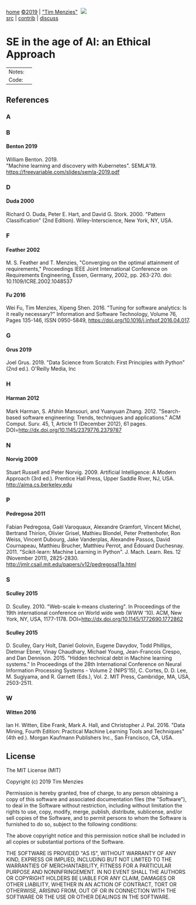 
<a name=top></a>
[home](https://github.com/knead/code/blob/master/docs/about-book.md#top)
[&copy;2019](https://github.com/timm/lisp/blob/master/LICENSE.md) |
["Tim Menzies"](http://menzies.us)
<img width=1 height=25 src="https://github.com/timm/lisp/blob/master/etc/img/FFFFFF.png">
<a href="https://github.com/knead/code/blob/master/docs/LICENSE.md#top">
<img width=900 src="https://github.com/knead/code/blob/master/docs/banner.png" ></a><br>
[src](http://github.com/knead/code/src) |
[contrib](https://github.com/timm/lisp/blob/master/CONTRIBUTING.md) |
[discuss](https://github.com/knead/code/issues)

# SE in the age of AI: an Ethical Approach




<table>
<tr><td valign=middle>
Notes: 
</td>
<td>
</td>
</tr>

<tr><td valign=middle>
Code:
</td>
<td>
</td>
</tr>
</table>


<!--ts-->
<!--te-->




## References

### A

### B

#### Benton 2019

William Benton. 2019.  
"Machine learning and discovery with Kubernetes". SEMLA'19.
https://freevariable.com/slides/semla-2019.pdf

### D

#### Duda 2000

Richard O. Duda, Peter E. Hart, and David G. Stork. 2000. 
"Pattern Classification" (2nd Edition). Wiley-Interscience, New York, NY, USA.

### F

#### Feather 2002

M. S. Feather and T. Menzies, "Converging on the optimal attainment of requirements," Proceedings IEEE Joint International Conference on Requirements Engineering, Essen, Germany, 2002, pp. 263-270.
doi: 10.1109/ICRE.2002.1048537

#### Fu 2016

Wei Fu, Tim Menzies, Xipeng Shen.
2016.
"Tuning for software analytics: Is it really necessary?"
Information and Software Technology,
Volume 76,
Pages 135-146,
ISSN 0950-5849,
https://doi.org/10.1016/j.infsof.2016.04.017.

### G

#### Grus 2019

Joel Grus. 2019. 
"Data Science from Scratch: First Principles with Python" (2nd ed.). O'Reilly Media, Inc

### H

#### Harman 2012

Mark Harman, S. Afshin Mansouri, and Yuanyuan Zhang. 2012. 
"Search-based software engineering: Trends, techniques and applications." ACM Comput. Surv. 45, 1, Article 11 (December 2012), 61 pages. DOI=http://dx.doi.org/10.1145/2379776.2379787

### N

#### Norvig 2009

Stuart Russell and Peter Norvig. 2009. Artificial Intelligence: A Modern Approach (3rd ed.). Prentice Hall Press, Upper Saddle River, NJ, USA. http://aima.cs.berkeley.edu

### P

#### Pedregosa 2011

Fabian Pedregosa, Gaël Varoquaux, Alexandre Gramfort, Vincent Michel, Bertrand Thirion, Olivier Grisel, Mathieu Blondel, Peter Prettenhofer, Ron Weiss, Vincent Dubourg, Jake Vanderplas, Alexandre Passos, David Cournapeau, Matthieu Brucher, Matthieu Perrot, and Édouard Duchesnay. 2011. "Scikit-learn: Machine Learning in Python". J. Mach. Learn. Res. 12 (November 2011), 2825-2830.
http://jmlr.csail.mit.edu/papers/v12/pedregosa11a.html

### S

#### Sculley 2015

D. Sculley. 2010. "Web-scale k-means clustering". In Proceedings of the 19th international conference on World wide web (WWW '10). ACM, New York, NY, USA, 1177-1178. DOI=http://dx.doi.org/10.1145/1772690.1772862

#### Sculley 2015

D. Sculley, Gary Holt, Daniel Golovin, Eugene Davydov, Todd Phillips, Dietmar Ebner, Vinay Chaudhary, Michael Young, Jean-Francois Crespo, and Dan Dennison. 2015. 
"Hidden technical debt in Machine learning systems." In Proceedings of the 28th International Conference on Neural Information Processing Systems - Volume 2 (NIPS'15), C. Cortes, D. D. Lee, M. Sugiyama, and R. Garnett (Eds.), Vol. 2. MIT Press, Cambridge, MA, USA, 2503-2511.

### W

#### Witten 2016

Ian H. Witten, Eibe Frank, Mark A. Hall, and Christopher J. Pal. 2016. 
"Data Mining, Fourth Edition: Practical Machine Learning Tools and Techniques" (4th ed.). Morgan Kaufmann Publishers Inc., San Francisco, CA, USA.



## License

The MIT License (MIT)

Copyright (c) 2019 Tim Menzies

Permission is hereby granted, free of charge, to any person obtaining a copy
of this software and associated documentation files (the "Software"), to deal
in the Software without restriction, including without limitation the rights
to use, copy, modify, merge, publish, distribute, sublicense, and/or sell
copies of the Software, and to permit persons to whom the Software is
furnished to do so, subject to the following conditions:

The above copyright notice and this permission notice shall be included in all
copies or substantial portions of the Software.

THE SOFTWARE IS PROVIDED "AS IS", WITHOUT WARRANTY OF ANY KIND, EXPRESS OR
IMPLIED, INCLUDING BUT NOT LIMITED TO THE WARRANTIES OF MERCHANTABILITY,
FITNESS FOR A PARTICULAR PURPOSE AND NONINFRINGEMENT. IN NO EVENT SHALL THE
AUTHORS OR COPYRIGHT HOLDERS BE LIABLE FOR ANY CLAIM, DAMAGES OR OTHER
LIABILITY, WHETHER IN AN ACTION OF CONTRACT, TORT OR OTHERWISE, ARISING FROM,
OUT OF OR IN CONNECTION WITH THE SOFTWARE OR THE USE OR OTHER DEALINGS IN THE
SOFTWARE.

